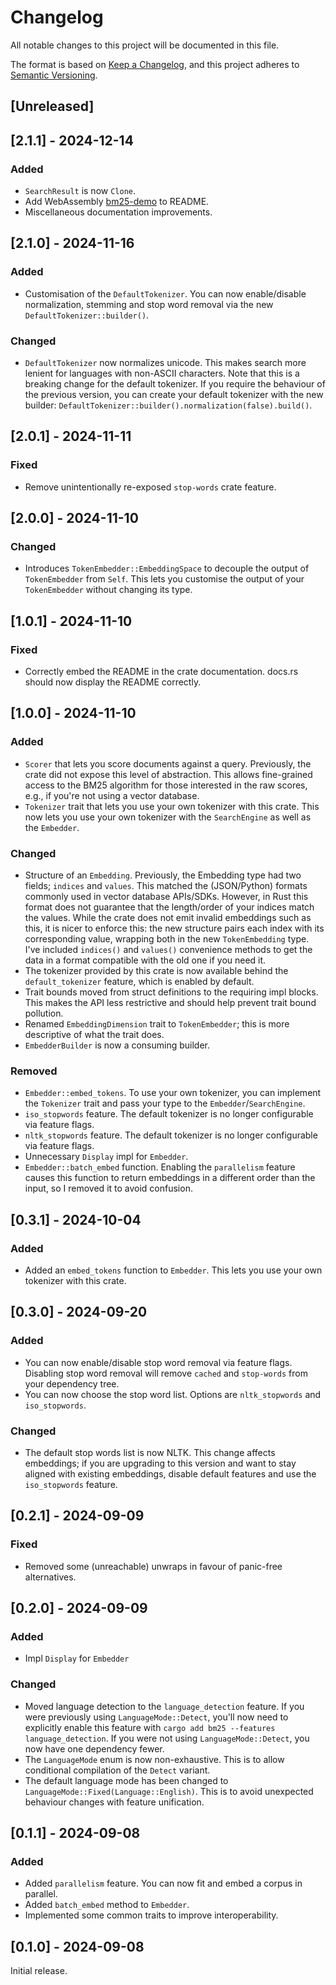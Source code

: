 # Changelog

All notable changes to this project will be documented in this file.

The format is based on [Keep a Changelog](https://keepachangelog.com/en/1.1.0/),
and this project adheres to [Semantic Versioning](https://semver.org/spec/v2.0.0.html).

## [Unreleased]

## [2.1.1] - 2024-12-14

### Added

- `SearchResult` is now `Clone`.
- Add WebAssembly [bm25-demo](https://michael-jb.github.io/bm25-demo) to README.
- Miscellaneous documentation improvements.

## [2.1.0] - 2024-11-16

### Added

- Customisation of the `DefaultTokenizer`. You can now enable/disable normalization, stemming
  and stop word removal via the new `DefaultTokenizer::builder()`.

### Changed

- `DefaultTokenizer` now normalizes unicode. This makes search more lenient for languages with
  non-ASCII characters. Note that this is a breaking change for the default tokenizer. If you
  require the behaviour of the previous version, you can create your default tokenizer with the
  new builder: `DefaultTokenizer::builder().normalization(false).build()`.

## [2.0.1] - 2024-11-11

### Fixed

- Remove unintentionally re-exposed `stop-words` crate feature.

## [2.0.0] - 2024-11-10

### Changed

- Introduces `TokenEmbedder::EmbeddingSpace` to decouple the output of `TokenEmbedder` from `Self`.
  This lets you customise the output of your `TokenEmbedder` without changing its type.

## [1.0.1] - 2024-11-10

### Fixed

- Correctly embed the README in the crate documentation. docs.rs should now display the README
  correctly.

## [1.0.0] - 2024-11-10

### Added

- `Scorer` that lets you score documents against a query. Previously, the crate did not expose
  this level of abstraction. This allows fine-grained access to the BM25 algorithm for those
  interested in the raw scores, e.g., if you're not using a vector database.
- `Tokenizer` trait that lets you use your own tokenizer with this crate. This now lets you use
  your own tokenizer with the `SearchEngine` as well as the `Embedder`.

### Changed

- Structure of an `Embedding`. Previously, the Embedding type had two fields; `indices` and
  `values`. This matched the (JSON/Python) formats commonly used in vector database APIs/SDKs.
  However, in Rust this format does not guarantee that the length/order of your indices match the
  values. While the crate does not emit invalid embeddings such as this, it is nicer to enforce
  this: the new structure pairs each index with its corresponding value, wrapping both in the new
  `TokenEmbedding` type. I've included `indices()` and `values()` convenience methods to get the
  data in a format compatible with the old one if you need it.
- The tokenizer provided by this crate is now available behind the `default_tokenizer` feature,
  which is enabled by default.
- Trait bounds moved from struct definitions to the requiring impl blocks. This makes the API
  less restrictive and should help prevent trait bound pollution.
- Renamed `EmbeddingDimension` trait to `TokenEmbedder`; this is more descriptive of what the
  trait does.
- `EmbedderBuilder` is now a consuming builder.

### Removed

- `Embedder::embed_tokens`. To use your own tokenizer, you can implement the
  `Tokenizer` trait and pass your type to the `Embedder`/`SearchEngine`.
- `iso_stopwords` feature. The default tokenizer is no longer configurable via feature flags.
- `nltk_stopwords` feature. The default tokenizer is no longer configurable via feature flags.
- Unnecessary `Display` impl for `Embedder`.
- `Embedder::batch_embed` function. Enabling the `parallelism` feature causes this function to
  return embeddings in a different order than the input, so I removed it to avoid confusion.

## [0.3.1] - 2024-10-04

### Added
- Added an `embed_tokens` function to `Embedder`. This lets you use your own tokenizer with this
  crate.

## [0.3.0] - 2024-09-20

### Added
- You can now enable/disable stop word removal via feature flags. Disabling stop word removal will
  remove `cached` and `stop-words` from your dependency tree.
- You can now choose the stop word list. Options are `nltk_stopwords` and `iso_stopwords`.

### Changed
- The default stop words list is now NLTK. This change affects embeddings; if you are upgrading
  to this version and want to stay aligned with existing embeddings, disable default features and
  use the `iso_stopwords` feature.

## [0.2.1] - 2024-09-09

### Fixed
- Removed some (unreachable) unwraps in favour of panic-free alternatives.

## [0.2.0] - 2024-09-09

### Added
- Impl `Display` for `Embedder`

### Changed
- Moved language detection to the `language_detection` feature. If you were previously using
  `LanguageMode::Detect`, you'll now need to explicitly enable this feature with
  `cargo add bm25 --features language_detection`. If you were not using `LanguageMode::Detect`,
  you now have one dependency fewer.
- The `LanguageMode` enum is now non-exhaustive. This is to allow conditional compilation of the
  `Detect` variant.
- The default language mode has been changed to `LanguageMode::Fixed(Language::English)`. This is
  to avoid unexpected behaviour changes with feature unification.

## [0.1.1] - 2024-09-08

### Added
- Added `parallelism` feature. You can now fit and embed a corpus in parallel.
- Added `batch_embed` method to `Embedder`. 
- Implemented some common traits to improve interoperability.

## [0.1.0] - 2024-09-08

Initial release.
